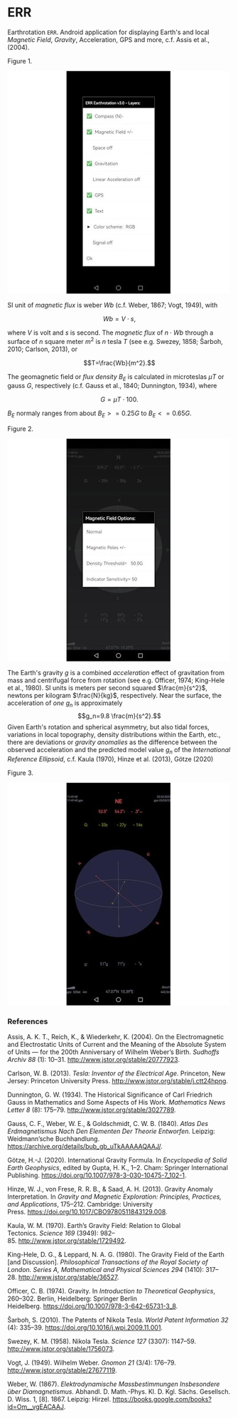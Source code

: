 # ERR
Earthrotation `ERR`. Android application for displaying Earth's and local *Magnetic Field*, *Gravity*, Acceleration, GPS and more, c.f. Assis et al., (2004).  

Figure 1.

![figure.\label{pic0}](pic0.jpg)

SI unit of *magnetic flux* is weber $Wb$ (c.f. Weber, 1867; Vogt, 1949), with

$$Wb = V⋅s,$$

where $V$ is volt and $s$ is second.
The *magnetic flux* of $n⋅Wb$  through a surface of $n$ square meter $m^2$ is $n$ tesla $T$ (see e.g. Swezey, 1858; Šarboh, 2010; Carlson, 2013), or

$$T=\frac{Wb}{m^2}.$$

The geomagnetic field or *flux density* $B_E$ is calculated in microteslas $μT$ or gauss $G$, respectively (c.f. Gauss et al., 1840; Dunnington, 1934), where 

$$G= μT⋅100.$$

$B_E$ normaly ranges from about $B_E>=0.25G$ to $B_E<=0.65G$.  

Figure 2.

![figure.\label{pic2}](pic2.jpg)

The Earth's gravity $g$ is a combined *acceleration* effect of gravitation from mass and centrifugal force from rotation (see e.g. Officer, 1974; King-Hele et al., 1980). SI units is meters per second squared $\frac{m}{s^2}$, newtons per kilogram $\frac{N}{kg}$, respectively. Near the surface, the acceleration of *one* $g_n$ is approximately
$$g_n=9.8 \frac{m}{s^2}.$$ 
Given Earth's rotation and spherical asymmetry, but also tidal forces, variations in local topography, density distributions within the Earth, etc., there are deviations or *gravity anomalies* as the difference between the observed acceleration and the predicted model value $g_n$ of the *International Reference Ellipsoid*, c.f. Kaula (1970), Hinze et al. (2013), Götze (2020)

Figure 3.

![figure.\label{pic1}](pic1.jpg)

### References
Assis, A. K. T., Reich, K., & Wiederkehr, K. (2004). On the Electromagnetic and Electrostatic Units of Current and the Meaning of the Absolute System of Units — for the 200th Anniversary of Wilhelm Weber’s Birth. *Sudhoffs Archiv 88* (1): 10–31. http://www.jstor.org/stable/20777923.

Carlson, W. B. (2013). *Tesla: Inventor of the Electrical Age*. Princeton, New Jersey: Princeton University Press. http://www.jstor.org/stable/j.ctt24hpng.

Dunnington, G. W. (1934). The Historical Significance of Carl Friedrich Gauss in Mathematics and Some Aspects of His Work. *Mathematics News Letter 8* (8): 175–79. http://www.jstor.org/stable/3027789.

Gauss, C. F., Weber, W. E., & Goldschmidt, C. W. B. (1840). *Atlas Des Erdmagnetismus Nach Den Elementen Der Theorie Entworfen.* Leipzig: Weidmann’sche Buchhandlung. https://archive.org/details/bub_gb_uTkAAAAAQAAJ/.

Götze, H.-J. (2020). International Gravity Formula. In *Encyclopedia of Solid Earth Geophysics*, edited by Gupta, H. K., 1–2. Cham: Springer International Publishing. https://doi.org/10.1007/978-3-030-10475-7_102-1.

Hinze, W. J., von Frese, R. R. B., & Saad, A. H. (2013). Gravity Anomaly Interpretation. In *Gravity and Magnetic Exploration: Principles, Practices, and Applications*, 175–212. Cambridge: University Press. https://doi.org/10.1017/CBO9780511843129.008.

Kaula, W. M. (1970). Earth’s Gravity Field: Relation to Global Tectonics. *Science 169* (3949): 982–85. http://www.jstor.org/stable/1729492.

King-Hele, D. G., & Leppard, N. A. G. (1980). The Gravity Field of the Earth [and Discussion]. *Philosophical Transactions of the Royal Society of London. Series A, Mathematical and Physical Sciences 294* (1410): 317–28. http://www.jstor.org/stable/36527.

Officer, C. B. (1974). Gravity. In *Introduction to Theoretical Geophysics*, 260–302. Berlin, Heidelberg: Springer Berlin Heidelberg. https://doi.org/10.1007/978-3-642-65731-3_8.

Šarboh, S. (2010). The Patents of Nikola Tesla. *World Patent Information 32* (4): 335–39. https://doi.org/10.1016/j.wpi.2009.11.001.

Swezey, K. M. (1958). Nikola Tesla. *Science 127* (3307): 1147–59. http://www.jstor.org/stable/1756073.

Vogt, J. (1949). Wilhelm Weber. *Gnomon 21* (3/4): 176–79. http://www.jstor.org/stable/27677119.

Weber, W. (1867). *Elektrodynamische Massbestimmungen Insbesondere über Diamagnetismus*. Abhandl. D. Math.-Phys. Kl. D. Kgl. Sächs. Gesellsch. D. Wiss. 1, [8]. 1867. Leipzig: Hirzel. https://books.google.com/books?id=Om__vgEACAAJ.

